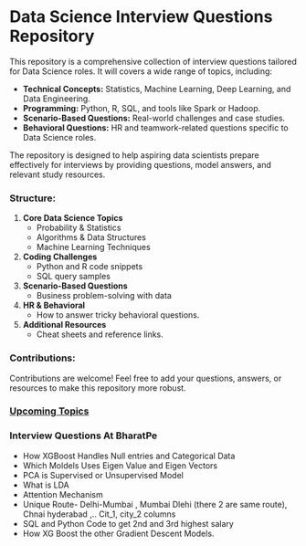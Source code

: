 # Data Science Interview Questions Repository

This repository is a comprehensive collection of interview questions tailored for Data Science roles. It will covers a wide range of topics, including:

- **Technical Concepts:** Statistics, Machine Learning, Deep Learning, and Data Engineering.
- **Programming:** Python, R, SQL, and tools like Spark or Hadoop.
- **Scenario-Based Questions:** Real-world challenges and case studies.
- **Behavioral Questions:** HR and teamwork-related questions specific to Data Science roles.

The repository is designed to help aspiring data scientists prepare effectively for interviews by providing questions, model answers, and relevant study resources.

### Structure:
1. **Core Data Science Topics**
   - Probability & Statistics
   - Algorithms & Data Structures
   - Machine Learning Techniques
2. **Coding Challenges**
   - Python and R code snippets
   - SQL query samples
3. **Scenario-Based Questions**
   - Business problem-solving with data
4. **HR & Behavioral**
   - How to answer tricky behavioral questions.
5. **Additional Resources**
   - Cheat sheets and reference links.

### Contributions:
Contributions are welcome! Feel free to add your questions, answers, or resources to make this repository more robust.

### [Upcoming Topics](https://github.com/GeetikaSh/Data-Science-Interview-Practice/blob/main/To%20Do%20Topics.md)

### Interview Questions At BharatPe
- How XGBoost Handles Null entries and Categorical Data
- Which Moldels Uses Eigen Value and Eigen Vectors
- PCA is Supervised or Unsupervised Model
- What is LDA
- Attention Mechanism
- Unique Route- Delhi-Mumbai ,  Mumbai Dlehi (there 2 are same route), Chnai hyderabad ,.. Cit_1, city_2 columns
- SQL and Python Code to get 2nd and 3rd highest salary
- How XG Boost the other Gradient Descent Models.
